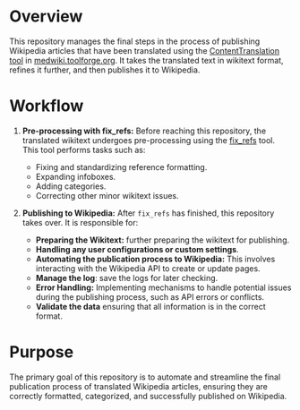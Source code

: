 # Overview

This repository manages the final steps in the process of publishing Wikipedia articles that have been translated using the [ContentTranslation tool](https://github.com/mdwikicx/cx-1) in [medwiki.toolforge.org](http://medwiki.toolforge.org/). It takes the translated text in wikitext format, refines it further, and then publishes it to Wikipedia.

# Workflow

1.  **Pre-processing with fix_refs:** Before reaching this repository, the translated wikitext undergoes pre-processing using the [fix_refs](https://github.com/Mdwiki-TD/fix_refs) tool. This tool performs tasks such as:
    *   Fixing and standardizing reference formatting.
    *   Expanding infoboxes.
    *   Adding categories.
    *   Correcting other minor wikitext issues.

2.  **Publishing to Wikipedia:** After `fix_refs` has finished, this repository takes over. It is responsible for:
    *   **Preparing the Wikitext:** further preparing the wikitext for publishing.
    *   **Handling any user configurations or custom settings**.
    *   **Automating the publication process to Wikipedia:** This involves interacting with the Wikipedia API to create or update pages.
    * **Manage the log**: save the logs for later checking.
    *   **Error Handling:** Implementing mechanisms to handle potential issues during the publishing process, such as API errors or conflicts.
    * **Validate the data** ensuring that all information is in the correct format.

# Purpose

The primary goal of this repository is to automate and streamline the final publication process of translated Wikipedia articles, ensuring they are correctly formatted, categorized, and successfully published on Wikipedia.

